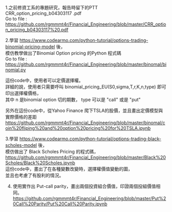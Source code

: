  


1.之前修資工系的專題研究，報告時留下的PTT   
CRR_option_pricing_b04303117 .pdf  
Go to file : https://github.com/rgmmmt4r/Financial_Engineering/blob/master/CRR_option_pricing_b04303117%20.pdf  


2.學習 https://www.codearmo.com/python-tutorial/options-trading-binomial-pricing-model  後，  
模仿教學做出了Binomial Option pricing 的Python 程式碼  
Go to file : https://github.com/rgmmmt4r/Financial_Engineering/blob/master/binomal/binomial.py  


這份code中，使用者可以定價選擇權。  
詳細的說，使用者只需要呼叫  binomial_pricing_EU(S0,sigma,T,r,K,n,type) 即可印出選擇權價格，  
其中 n 是binomial option 切的期數， type 可以是 "call" 或是 "put"   

另外在這份code中，從Yahoo Finance 爬下TSLA的股價，並且畫出定價模型與實際價格的差距
https://github.com/rgmmmt4r/Financial_Engineering/blob/master/binomal/coin%20fliping%20and%20option%20pricing%20for%20TSLA.ipynb  
  
3.學習 https://www.codearmo.com/python-tutorial/options-trading-black-scholes-model 後，  
模仿做出了 Black Scholes Pricing 的程式碼，  
https://github.com/rgmmmt4r/Financial_Engineering/blob/master/Black%20Scholes/Black%20Scholes.ipynb  
這份code中，畫出了在各種變數改變時，選擇權價值變動的圖，  
並且也考慮了有股利的情況。

4. 使用實作出 Put-call parity，畫出兩個投資組合價值，印證兩個投組價值相同。  
https://github.com/rgmmmt4r/Financial_Engineering/blob/master/Put%20Call%20Parity/Put%20Call%20Parity.ipynb  
